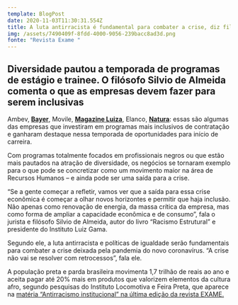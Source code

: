 ```yaml
---
template: BlogPost
date: 2020-11-03T11:30:31.554Z
title: A luta antirracista é fundamental para combater a crise, diz filósofo
img: /assets/7490409f-8fdd-4000-9056-239bacc8ad3d.png
fonte: "Revista Exame "
---
```

## Diversidade pautou a temporada de programas de estágio e trainee. O filósofo Silvio de Almeida comenta o que as empresas devem fazer para serem inclusivas



Ambev, **[Bayer](https://exame.com/carreira/bayer-abre-trainee-para-profissionais-negros-e-com-salario-de-r-69-mil/)**, Movile, **[Magazine Luiza](https://exame.com/carreira/magalu-abre-vagas-de-trainee-exclusivas-para-profissionais-negros/)**, Elanco, **[Natura](https://exame.com/carreira/natura-abre-mais-de-90-vagas-de-estagio-sem-restricao-de-idioma-ou-idade/)**: essas são algumas das empresas que investiram em programas mais inclusivos de contratação e ganharam destaque nessa temporada de oportunidades para início de carreira.

Com programas totalmente focados em profissionais negros ou que estão mais pautados na atração de diversidade, os negócios se tornaram exemplo para o que pode se concretizar como um movimento maior na área de Recursos Humanos – e ainda pode ser uma saída para a crise.

“Se a gente começar a refletir, vamos ver que a saída para essa crise econômica é começar a olhar novos horizontes e permitir que haja inclusão. Não apenas como renovação de energia, da massa crítica da empresa, mas como forma de ampliar a capacidade econômica e de consumo”, fala o jurista e filósofo Silvio de Almeida, autor do livro “Racismo Estrutural” e presidente do Instituto Luiz Gama.

Segundo ele, a luta antirracista e políticas de igualdade serão fundamentais para combater a crise deixada pela pandemia do novo coronavírus. “A crise não vai se resolver com retrocessos”, fala ele.

A população preta e parda brasileira movimenta 1,7 trilhão de reais ao ano e aceita pagar até 20% mais em produtos que valorizem elementos da cultura afro, segundo pesquisas do Instituto Locomotiva e Feira Preta, que aparece na [matéria “Antirracismo institucional” na última edição da revista EXAME.](https://exame.com/revista-exame/antirracismo-institucional/)